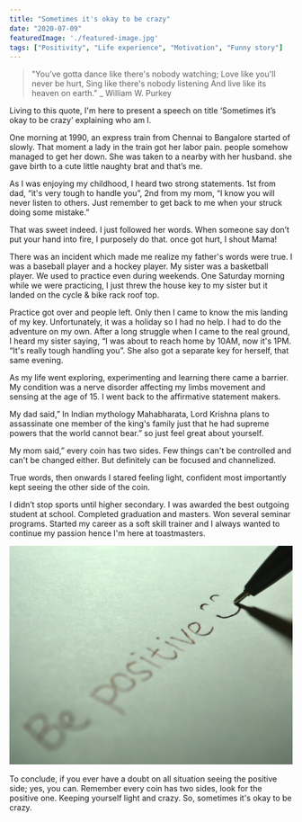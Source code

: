 ```yaml
---
title: "Sometimes it's okay to be crazy"
date: "2020-07-09"
featuredImage: './featured-image.jpg'
tags: ["Positivity", "Life experience", "Motivation", "Funny story"]
---
```


> "You’ve gotta dance like there's nobody watching;
Love like you'll never be hurt,
Sing like there's nobody listening
And live like its heaven on earth."
_ William W. Purkey

Living to this quote, I'm here to present a speech on title ‘Sometimes it’s okay to be crazy’ explaining who am I. 

One morning at 1990, an express train from Chennai to Bangalore started of slowly. That moment a lady in the train got her labor pain.  people somehow managed to get her down. She was taken to a nearby with her husband. she gave birth to a cute little naughty brat and that’s me.

As I was enjoying my childhood, I heard two strong statements. 1st from dad, “it's very tough to handle you”, 2nd from my mom, “I know you will never listen to others. Just remember to get back to me when your struck doing some mistake.”

That was sweet indeed. I just followed her words. When someone say don’t put your hand into fire, I purposely do that. once got hurt, I shout Mama!

There was an incident which made me realize my father's words were true. I was a baseball player and a hockey player. My sister was a basketball player. We used to practice even during weekends. One Saturday morning while we were practicing, I just threw the house key to my sister but it landed on the cycle & bike rack roof top. 

Practice got over and people left. Only then I came to know the mis landing of my key. Unfortunately, it was a holiday so I had no help. I had to do the adventure on my own. After a long struggle when I came to the real ground, I heard my sister saying, “I was about to reach home by 10AM, now it's 1PM. “It's really tough handling you”. She also got a separate key for herself, that same evening.

As my life went exploring, experimenting and learning there came a barrier. My condition was a nerve disorder affecting my limbs movement and sensing at the age of 15. I went back to the affirmative statement makers.

My dad said,” In Indian mythology Mahabharata, Lord Krishna plans to assassinate one member of the king's family just that he had supreme powers that the world cannot bear.” so just feel great about yourself.

My mom said,” every coin has two sides. Few things can't be controlled and can't be changed either. But definitely can be focused and channelized. 

True words, then onwards I stared feeling light, confident most importantly kept seeing the other side of the coin.

I didn’t stop sports until higher secondary. I was awarded the best outgoing student at school. Completed graduation and masters. Won several seminar programs. Started my career as a soft skill trainer and I always wanted to continue my passion hence I'm here at toastmasters.

![](./1.jpg)

To conclude, if you ever have a doubt on all situation seeing the positive side; yes, you can. Remember every coin has two sides, look for the positive one. Keeping yourself light and crazy. So, sometimes it's okay to be crazy.

